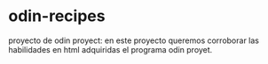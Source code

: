 # odin-recipes
proyecto de odin proyect: en este proyecto queremos corroborar las habilidades en html adquiridas el programa odin proyet. 
